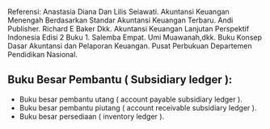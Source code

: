 Referensi:
Anastasia Diana Dan Lilis Seiawati. Akuntansi Keuangan Menengah Berdasarkan Standar Akuntansi Keuangan Terbaru. Andi Publisher.
Richard E Baker Dkk. Akuntansi Keuangan Lanjutan Perspektif Indonesia Edisi 2 Buku 1. Salemba Empat.
Umi Muawanah,dkk. Buku Konsep Dasar Akuntansi dan Pelaporan Keuangan. Pusat Perbukuan Departemen Pendidikan Nasional.

## Buku Besar Pembantu ( Subsidiary ledger ):
* Buku besar pembantu utang ( account payable subsidiary ledger ).
* Buku besar pembantu piutang ( account receivable subsidiary ledger ).
* Buku besar persediaan ( inventory ledger ).
